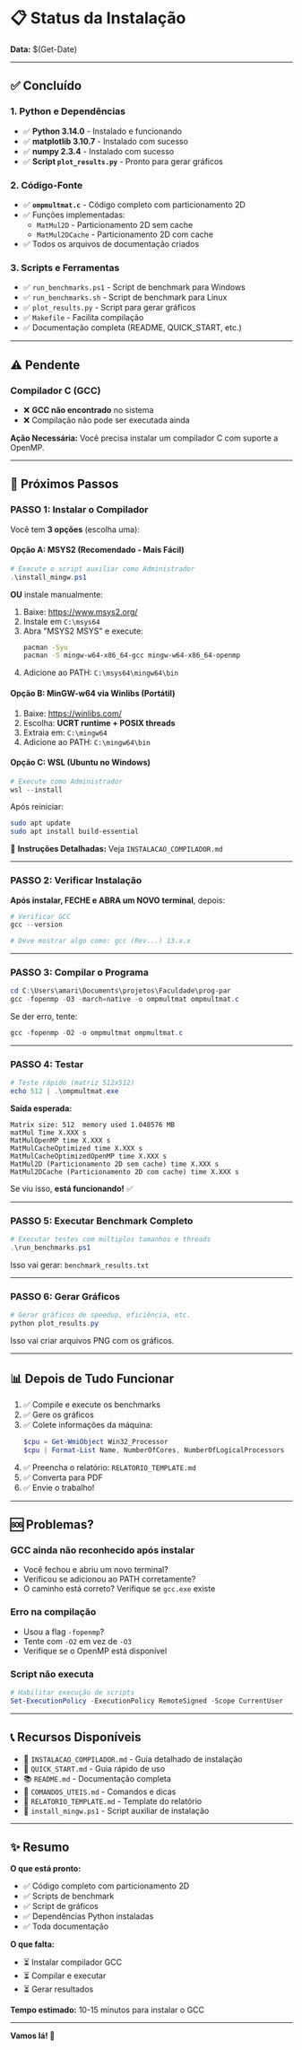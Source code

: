 # 📋 Status da Instalação

**Data:** $(Get-Date)

---

## ✅ Concluído

### 1. Python e Dependências
- ✅ **Python 3.14.0** - Instalado e funcionando
- ✅ **matplotlib 3.10.7** - Instalado com sucesso
- ✅ **numpy 2.3.4** - Instalado com sucesso
- ✅ **Script `plot_results.py`** - Pronto para gerar gráficos

### 2. Código-Fonte
- ✅ **`ompmultmat.c`** - Código completo com particionamento 2D
- ✅ Funções implementadas:
  - `MatMul2D` - Particionamento 2D sem cache
  - `MatMul2DCache` - Particionamento 2D com cache
- ✅ Todos os arquivos de documentação criados

### 3. Scripts e Ferramentas
- ✅ `run_benchmarks.ps1` - Script de benchmark para Windows
- ✅ `run_benchmarks.sh` - Script de benchmark para Linux
- ✅ `plot_results.py` - Script para gerar gráficos
- ✅ `Makefile` - Facilita compilação
- ✅ Documentação completa (README, QUICK_START, etc.)

---

## ⚠️ Pendente

### Compilador C (GCC)
- ❌ **GCC não encontrado** no sistema
- ❌ Compilação não pode ser executada ainda

**Ação Necessária:** Você precisa instalar um compilador C com suporte a OpenMP.

---

## 🚀 Próximos Passos

### PASSO 1: Instalar o Compilador

Você tem **3 opções** (escolha uma):

#### Opção A: MSYS2 (Recomendado - Mais Fácil)
```powershell
# Execute o script auxiliar como Administrador
.\install_mingw.ps1
```

**OU** instale manualmente:
1. Baixe: https://www.msys2.org/
2. Instale em `C:\msys64`
3. Abra "MSYS2 MSYS" e execute:
   ```bash
   pacman -Syu
   pacman -S mingw-w64-x86_64-gcc mingw-w64-x86_64-openmp
   ```
4. Adicione ao PATH: `C:\msys64\mingw64\bin`

#### Opção B: MinGW-w64 via Winlibs (Portátil)
1. Baixe: https://winlibs.com/
2. Escolha: **UCRT runtime + POSIX threads**
3. Extraia em: `C:\mingw64`
4. Adicione ao PATH: `C:\mingw64\bin`

#### Opção C: WSL (Ubuntu no Windows)
```powershell
# Execute como Administrador
wsl --install
```
Após reiniciar:
```bash
sudo apt update
sudo apt install build-essential
```

📖 **Instruções Detalhadas:** Veja `INSTALACAO_COMPILADOR.md`

---

### PASSO 2: Verificar Instalação

**Após instalar, FECHE e ABRA um NOVO terminal**, depois:

```powershell
# Verificar GCC
gcc --version

# Deve mostrar algo como: gcc (Rev...) 13.x.x
```

---

### PASSO 3: Compilar o Programa

```powershell
cd C:\Users\amari\Documents\projetos\Faculdade\prog-par
gcc -fopenmp -O3 -march=native -o ompmultmat ompmultmat.c
```

Se der erro, tente:
```powershell
gcc -fopenmp -O2 -o ompmultmat ompmultmat.c
```

---

### PASSO 4: Testar

```powershell
# Teste rápido (matriz 512x512)
echo 512 | .\ompmultmat.exe
```

**Saída esperada:**
```
Matrix size: 512  memory used 1.048576 MB
matMul Time X.XXX s
MatMulOpenMP time X.XXX s
MatMulCacheOptimized time X.XXX s
MatMulCacheOptimizedOpenMP time X.XXX s
MatMul2D (Particionamento 2D sem cache) time X.XXX s
MatMul2DCache (Particionamento 2D com cache) time X.XXX s
```

Se viu isso, **está funcionando!** ✅

---

### PASSO 5: Executar Benchmark Completo

```powershell
# Executar testes com múltiplos tamanhos e threads
.\run_benchmarks.ps1
```

Isso vai gerar: `benchmark_results.txt`

---

### PASSO 6: Gerar Gráficos

```powershell
# Gerar gráficos de speedup, eficiência, etc.
python plot_results.py
```

Isso vai criar arquivos PNG com os gráficos.

---

## 📊 Depois de Tudo Funcionar

1. ✅ Compile e execute os benchmarks
2. ✅ Gere os gráficos
3. ✅ Colete informações da máquina:
   ```powershell
   $cpu = Get-WmiObject Win32_Processor
   $cpu | Format-List Name, NumberOfCores, NumberOfLogicalProcessors
   ```
4. ✅ Preencha o relatório: `RELATORIO_TEMPLATE.md`
5. ✅ Converta para PDF
6. ✅ Envie o trabalho!

---

## 🆘 Problemas?

### GCC ainda não reconhecido após instalar
- Você fechou e abriu um novo terminal?
- Verificou se adicionou ao PATH corretamente?
- O caminho está correto? Verifique se `gcc.exe` existe

### Erro na compilação
- Usou a flag `-fopenmp`?
- Tente com `-O2` em vez de `-O3`
- Verifique se o OpenMP está disponível

### Script não executa
```powershell
# Habilitar execução de scripts
Set-ExecutionPolicy -ExecutionPolicy RemoteSigned -Scope CurrentUser
```

---

## 📞 Recursos Disponíveis

- 📖 `INSTALACAO_COMPILADOR.md` - Guia detalhado de instalação
- 🚀 `QUICK_START.md` - Guia rápido de uso
- 📚 `README.md` - Documentação completa
- 🔧 `COMANDOS_UTEIS.md` - Comandos e dicas
- 📝 `RELATORIO_TEMPLATE.md` - Template do relatório
- 🤖 `install_mingw.ps1` - Script auxiliar de instalação

---

## ✨ Resumo

**O que está pronto:**
- ✅ Código completo com particionamento 2D
- ✅ Scripts de benchmark
- ✅ Script de gráficos
- ✅ Dependências Python instaladas
- ✅ Toda documentação

**O que falta:**
- ⏳ Instalar compilador GCC
- ⏳ Compilar e executar
- ⏳ Gerar resultados

**Tempo estimado:** 10-15 minutos para instalar o GCC

---

**Vamos lá! 🚀**

